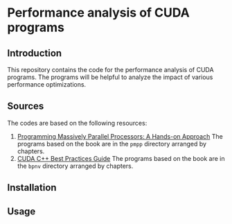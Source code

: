 # Performance analysis of CUDA programs
## Introduction
This repository contains the code for the performance analysis of CUDA programs.
The programs will be helpful to analyze the impact of various performance optimizations.

## Sources
The codes are based on the following resources:
1. [Programming Massively Parallel Processors: A Hands-on Approach](https://www.amazon.de/Programming-Massively-Parallel-Processors-Hands/dp/0323912311/ref=pd_sbs_d_sccl_1_1/258-7195709-3042700?pd_rd_w=cTR1T&content-id=amzn1.sym.3c81483b-6678-478b-bd4a-9a0aedeab67e&pf_rd_p=3c81483b-6678-478b-bd4a-9a0aedeab67e&pf_rd_r=P4MA1KQXYDWQBC54D3DR&pd_rd_wg=VFzn8&pd_rd_r=776558d3-6fd9-4bc6-84ca-5a368a8274ce&pd_rd_i=0323912311&psc=1)
    The programs based on the book are in the `pmpp` directory arranged by chapters.
2. [CUDA C++ Best Practices Guide](https://docs.nvidia.com/cuda/cuda-c-best-practices-guide/index.html)
    The programs based on the book are in the `bpnv` directory arranged by chapters.
## Installation

## Usage
```bash